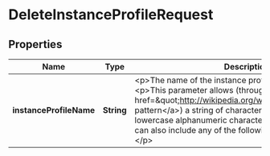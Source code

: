 

# DeleteInstanceProfileRequest


## Properties

| Name | Type | Description | Notes |
|------------ | ------------- | ------------- | -------------|
|**instanceProfileName** | **String** | &lt;p&gt;The name of the instance profile to delete.&lt;/p&gt; &lt;p&gt;This parameter allows (through its &lt;a href&#x3D;\&quot;http://wikipedia.org/wiki/regex\&quot;&gt;regex pattern&lt;/a&gt;) a string of characters consisting of upper and lowercase alphanumeric characters with no spaces. You can also include any of the following characters: _+&#x3D;,.@-&lt;/p&gt; |  |



